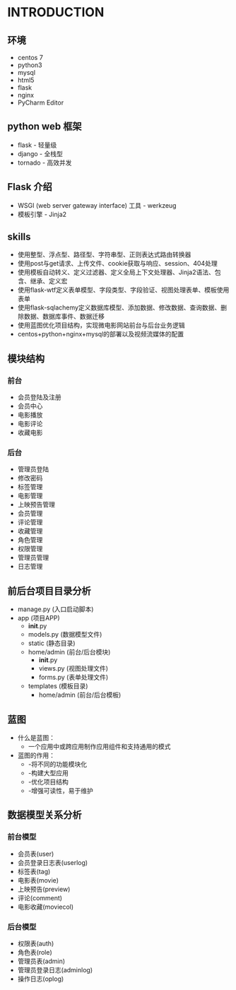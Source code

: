 # INTRODUCTION #

## 环境 ##
* centos 7
* python3
* mysql
* html5
* flask
* nginx
* PyCharm Editor

## python web 框架 ##
* flask - 轻量级
* django - 全栈型
* tornado - 高效并发

## Flask 介绍 ##
* WSGI (web server gateway interface) 工具 - werkzeug
* 模板引擎 - Jinja2

## skills ##
* 使用整型、浮点型、路径型、字符串型、正则表达式路由转换器
* 使用post与get请求、上传文件、cookie获取与响应、session、404处理
* 使用模板自动转义、定义过滤器、定义全局上下文处理器、Jinja2语法、包含、继承、定义宏
* 使用flask-wtf定义表单模型、字段类型、字段验证、视图处理表单、模板使用表单
* 使用flask-sqlachemy定义数据库模型、添加数据、修改数据、查询数据、删除数据、数据库事件、数据迁移
* 使用蓝图优化项目结构，实现微电影网站前台与后台业务逻辑
* centos+python+nginx+mysql的部署以及视频流媒体的配置

## 模块结构 ##
### 前台
* 会员登陆及注册
* 会员中心
* 电影播放
* 电影评论
* 收藏电影
### 后台
* 管理员登陆
* 修改密码
* 标签管理
* 电影管理
* 上映预告管理
* 会员管理
* 评论管理
* 收藏管理
* 角色管理
* 权限管理
* 管理员管理
* 日志管理

## 前后台项目目录分析 ##
* manage.py (入口启动脚本)
* app (项目APP)
    * __init__.py
    * models.py (数据模型文件)
    * static (静态目录)
    * home/admin (前台/后台模块)
        * __init__.py
        * views.py (视图处理文件)
        * forms.py (表单处理文件)
    * templates (模板目录)
        * home/admin (前台/后台模板)

## 蓝图 ##
* 什么是蓝图：
    * 一个应用中或跨应用制作应用组件和支持通用的模式
* 蓝图的作用：
    * -将不同的功能模块化
    * -构建大型应用
    * -优化项目结构
    * -增强可读性，易于维护

## 数据模型关系分析 ##
### 前台模型
* 会员表(user)
* 会员登录日志表(userlog)
* 标签表(tag)
* 电影表(movie)
* 上映预告(preview)
* 评论(comment)
* 电影收藏(moviecol)
### 后台模型
* 权限表(auth)
* 角色表(role)
* 管理员表(admin)
* 管理员登录日志(adminlog)
* 操作日志(oplog)


